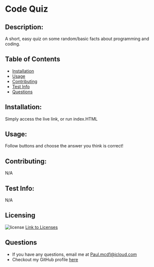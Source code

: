 # Code Quiz

  
  ## Description: 
  A short, easy quiz on some random/basic facts about programming and coding.
  ## Table of Contents
  - [Installation](#Installation)
  - [Usage](#Usage)
  - [Contributing](#Contributing)
  - [Test Info](#Test-Info)
  - [Questions](#Questions)
  ## Installation: 
  Simply access the live link, or run index.HTML
  ## Usage: 
  Follow buttons and choose the answer you think is correct!
  ## Contributing: 
  N/A
  ## Test Info: 
  N/A
  ## Licensing
  ![license](https://img.shields.io/badge/License-MIT-blue.svg)
  [Link to Licenses](https://shields.io)
  ## Questions
  - If you have any questions, email me at Paul.mcd1@icloud.com
  - Checkout my GitHub profile [here](https://github.com/Orbit001)
